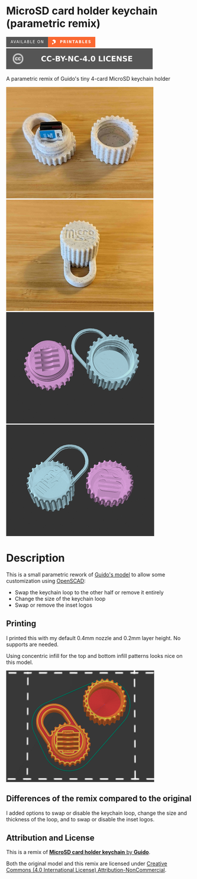 # MicroSD card holder keychain (parametric remix)

[![Available on Printables][printables-badge]][printables-model]
[![CC-BY-NC-4.0 license][license-badge]][license]

A parametric remix of Guido's tiny 4-card MicroSD keychain holder

![Model photo](images/readme/photo2.jpg)
![Model photo](images/readme/photo3.jpg)
![Model animation of keychain loop options](images/readme/demo-keychain-loop.gif)
![Model animation of logo options](images/readme/demo-logo.gif)

# Description

This is a small parametric rework of [Guido's model][original-model-url] to
allow some customization using [OpenSCAD][openscad]:

* Swap the keychain loop to the other half or remove it entirely
* Change the size of the keychain loop
* Swap or remove the inset logos

## Printing

I printed this with my default 0.4mm nozzle and 0.2mm layer height. No supports
are needed.

Using concentric infill for the top and bottom infill patterns looks nice on
this model.

![Slicer screenshot](images/readme/slicer-screenshot.png)

## Differences of the remix compared to the original

I added options to swap or disable the keychain loop, change the size and
thickness of the loop, and to swap or disable the inset logos.

## Attribution and License

This is a remix of
[**MicroSD card holder keychain** by **Guido**][original-model-url].

Both the original model and this remix are licensed under
[Creative Commons (4.0 International License) Attribution-NonCommercial][license].


[license-badge]: /_static/license-badge-cc-by-nc-4.0.svg
[license]: http://creativecommons.org/licenses/by-nc/4.0/
[openscad]: https://openscad.org
[original-model-url]: https://www.printables.com/model/276691-microsd-card-holder-keychain
[printables-badge]: /_static/printables-badge.png
[printables-model]: https://www.printables.com/model/668746
